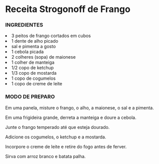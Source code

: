 # Receita Strogonoff de Frango

### INGREDIENTES

<li> 3 peitos de frango cortados em cubos
<li> 1 dente de alho picado
<li> sal e pimenta a gosto
<li> 1 cebola picada
<li> 2 colheres (sopa) de maionese
<li> 1 colher de manteiga
<li> 1/2 copo de ketchup
<li> 1/3 copo de mostarda
<li> 1 copo de cogumelos
<li> 1 copo de creme de leite


### MODO DE PREPARO

Em uma panela, misture o frango, o alho, a maionese, o sal e a pimenta.

Em uma frigideira grande, derreta a manteiga e doure a cebola.

Junte o frango temperado até que esteja dourado.

Adicione os cogumelos, o ketchup e a mostarda.

Incorpore o creme de leite e retire do fogo antes de ferver.

Sirva com arroz branco e batata palha.
